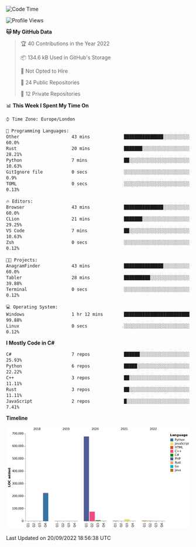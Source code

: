 <!--START_SECTION:waka-->
![Code Time](http://img.shields.io/badge/Code%20Time-230%20hrs%2054%20mins-blue)

![Profile Views](http://img.shields.io/badge/Profile%20Views-12-blue)

**🐱 My GitHub Data** 

> 🏆 40 Contributions in the Year 2022
 > 
> 📦 134.6 kB Used in GitHub's Storage 
 > 
> 🚫 Not Opted to Hire
 > 
> 📜 24 Public Repositories 
 > 
> 🔑 12 Private Repositories  
 > 
📊 **This Week I Spent My Time On** 

```text
⌚︎ Time Zone: Europe/London

💬 Programming Languages: 
Other                    43 mins             ███████████████░░░░░░░░░░   60.0% 
Rust                     20 mins             ███████░░░░░░░░░░░░░░░░░░   28.21% 
Python                   7 mins              ██░░░░░░░░░░░░░░░░░░░░░░░   10.63% 
GitIgnore file           0 secs              ░░░░░░░░░░░░░░░░░░░░░░░░░   0.9% 
TOML                     0 secs              ░░░░░░░░░░░░░░░░░░░░░░░░░   0.13%

🔥 Editors: 
Browser                  43 mins             ███████████████░░░░░░░░░░   60.0% 
CLion                    21 mins             ███████░░░░░░░░░░░░░░░░░░   29.25% 
VS Code                  7 mins              ██░░░░░░░░░░░░░░░░░░░░░░░   10.63% 
Zsh                      0 secs              ░░░░░░░░░░░░░░░░░░░░░░░░░   0.12%

🐱‍💻 Projects: 
AnagramFinder            43 mins             ███████████████░░░░░░░░░░   60.0% 
Tabler                   28 mins             ██████████░░░░░░░░░░░░░░░   39.88% 
Terminal                 0 secs              ░░░░░░░░░░░░░░░░░░░░░░░░░   0.12%

💻 Operating System: 
Windows                  1 hr 12 mins        █████████████████████████   99.88% 
Linux                    0 secs              ░░░░░░░░░░░░░░░░░░░░░░░░░   0.12%

```

**I Mostly Code in C#** 

```text
C#                       7 repos             ██████░░░░░░░░░░░░░░░░░░░   25.93% 
Python                   6 repos             █████░░░░░░░░░░░░░░░░░░░░   22.22% 
C++                      3 repos             ██░░░░░░░░░░░░░░░░░░░░░░░   11.11% 
Rust                     3 repos             ██░░░░░░░░░░░░░░░░░░░░░░░   11.11% 
JavaScript               2 repos             █░░░░░░░░░░░░░░░░░░░░░░░░   7.41%

```


**Timeline**

![Chart not found](https://raw.githubusercontent.com/Jirubizu/Jirubizu/master/charts/bar_graph.png) 


 Last Updated on 20/09/2022 18:56:38 UTC
<!--END_SECTION:waka-->